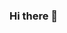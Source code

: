 ### Hi there 👋

<!--
**x544D/x544D** is a ✨ _special_ ✨ repository because its `README.md` (this file) appears on your GitHub profile.

- 👋 Hi, I’m @x544D , a Moroccan Software Developer and a Cyber security Enthusiast, currently living and working in Tunisia.
- 🌱 I’m currently Working as a Back-end Developer at @MartechLabs.
- 💞️ I’m looking to collaborate on any interesting Projects to expand my knowledge.
- 📫 You can reach me through email : amrani.saad@aol.com


-->
